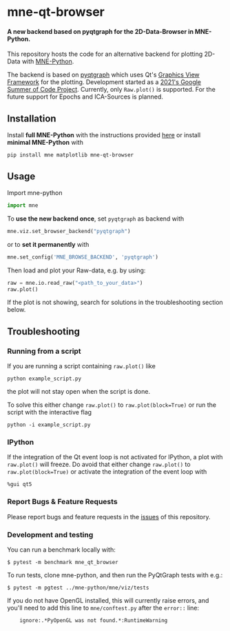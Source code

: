 # mne-qt-browser

#### A new backend based on pyqtgraph for the 2D-Data-Browser in MNE-Python.

This repository hosts the code for an alternative backend for plotting 2D-Data with 
[MNE-Python](https://github.com/mne-tools/mne-python).

The backend is based on [pyqtgraph](https://github.com/pyqtgraph/pyqtgraph) 
which uses Qt's [Graphics View Framework](https://doc.qt.io/qt-5/graphicsview.html)
for the plotting.
Development started as a [2021's Google Summer of Code Project](https://github.com/marsipu/gsoc2021).
Currently, only `Raw.plot()` is supported. For the future support for Epochs
and ICA-Sources is planned.

## Installation
Install **full MNE-Python** with the instructions provided [here](https://mne.tools/stable/install/mne_python.html#d-plotting-and-source-analysis) or install **minimal MNE-Python** with

```
pip install mne matplotlib mne-qt-browser
```

## Usage

Import mne-python
```python
import mne
```
To **use the new backend once**, set `pyqtgraph` as backend with 
```python
mne.viz.set_browser_backend("pyqtgraph")
```
or to **set it permanently** with
```python
mne.set_config('MNE_BROWSE_BACKEND', 'pyqtgraph')
```

Then load and plot your Raw-data, e.g. by using:
```python
raw = mne.io.read_raw("<path_to_your_data>")
raw.plot()
```

If the plot is not showing, search for solutions in the troubleshooting section below.

## Troubleshooting
### Running from a script
If you are running a script containing `raw.plot()` like
```
python example_script.py
```
the plot will not stay open when the script is done. 

To solve this either change `raw.plot()` to `raw.plot(block=True)` or run the script with the interactive flag
```
python -i example_script.py
```

### IPython
If the integration of the Qt event loop is not activated for IPython, a plot with `raw.plot()` will freeze.
Do avoid that either change `raw.plot()` to `raw.plot(block=True)` or activate the integration of the event loop with
```
%gui qt5
```

### Report Bugs & Feature Requests

Please report bugs and feature requests in the [issues](https://github.com/mne-tools/mne-qt-browser/issues) of this repository.

### Development and testing

You can run a benchmark locally with:

```console
$ pytest -m benchmark mne_qt_browser
```

To run tests, clone mne-python, and then run the PyQtGraph tests with e.g.:
```console
$ pytest -m pgtest ../mne-python/mne/viz/tests
```
If you do not have OpenGL installed, this will currently raise errors, and
you'll need to add this line to `mne/conftest.py` after the `error::` line:
```
    ignore:.*PyOpenGL was not found.*:RuntimeWarning
```
